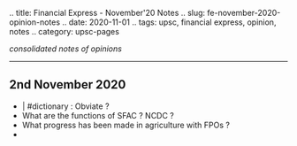 .. title: Financial Express - November'20  Notes
.. slug: fe-november-2020-opinion-notes
.. date: 2020-11-01 
.. tags: upsc, financial express, opinion, notes
.. category: upsc-pages

*consolidated notes of opinions*
<!-- TEASER_END -->

***

## 2nd November 2020
- | #dictionary : Obviate ?
- What are the functions of SFAC ? NCDC ? 
- What progress has been made in agriculture with FPOs ?
- 